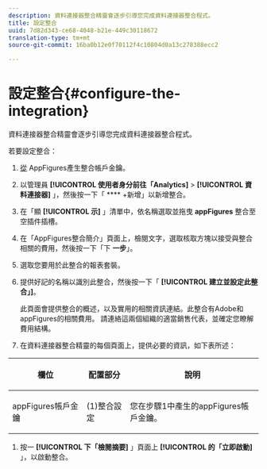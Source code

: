 ```yaml
---
description: 資料連接器整合精靈會逐步引導您完成資料連接器整合程式。
title: 設定整合
uuid: 7d82d343-ce68-4048-b21e-449c30118672
translation-type: tm+mt
source-git-commit: 16ba0b12e0f70112f4c10804d0a13c278388ecc2

---
```



# 設定整合{#configure-the-integration}

資料連接器整合精靈會逐步引導您完成資料連接器整合程式。

若要設定整合：

1. [從](https://appfigures.com/support/faq/523/connecting-to-adobes-marketing-cloud) AppFigures產生整合帳戶金鑰。
1. 以管理員 **[!UICONTROL 使用者身分前往「Analytics]** &gt; **[!UICONTROL 資料連接器]** 」，然後按一下「 **** +新增」以新增整合。
1. 在「顯 **[!UICONTROL 示]** 」清單中，依名稱選取並拖曳 **appFigures** 整合至空插件插槽。
1. 在「AppFigures整合簡介」頁面上，檢閱文字，選取核取方塊以接受與整合相關的費用，然後按一下「下 **一步**」。
1. 選取您要用於此整合的報表套裝。
1. 提供好記的名稱以識別此整合，然後按一下「 **[!UICONTROL 建立並設定此整合」]**。

   此頁面會提供整合的概述，以及實用的相關資訊連結。此整合有Adobe和appFigures的相關費用。 請連絡這兩個組織的適當銷售代表，並確定您瞭解費用結構。
1. 在資料連接器整合精靈的每個頁面上，提供必要的資訊，如下表所述：

<table id="table_74EC1EEBE7A548AB878AA40187EBCD30"> 
 <thead> 
  <tr valign="top"> 
   <th colname="col2" class="entry"> <p> <b>欄位</b> </p> </th> 
   <th colname="col03" class="entry"> <p> <b>配置部分</b> </p> </th> 
   <th colname="col3" class="entry"> <p> <b>說明</b> </p> </th> 
  </tr> 
 </thead>
 <tbody> 
  <tr valign="top"> 
   <td colname="col2"> <p>appFigures帳戶金鑰 </p> </td> 
   <td colname="col03"> <p>(1)整合設定 </p> </td> 
   <td colname="col3"> <p>您在步驟1中產生的appFigures帳戶金鑰。 </p> </td> 
  </tr> 
 </tbody> 
</table>

1. 按一 **[!UICONTROL 下「檢閱摘要]** 」頁面上 **[!UICONTROL 的「立即啟動]** 」，以啟動整合。
